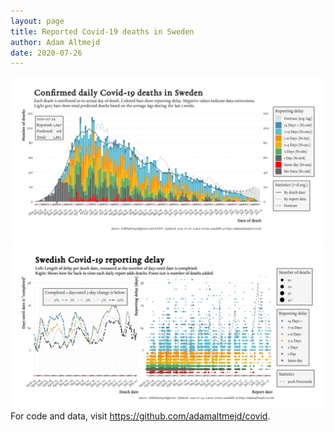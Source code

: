 ```yaml
---
layout: page
title: Reported Covid-19 deaths in Sweden
author: Adam Altmejd
date: 2020-07-26
---
```


![Graph of Swedish Covid-19 deaths with reporting delay.](deaths_lag_sweden_2020-07-26.png "Swedish Covid-19 deaths.")
![Graph of Swedish Covid-19 reporting delay in daily deaths.](lag_trend_sweden_2020-07-26.png "Trend in Swedish Covid-19 mortality reporting delay.")
For code and data, visit <https://github.com/adamaltmejd/covid>.
